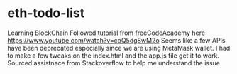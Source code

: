 # eth-todo-list
Learning BlockChain
Followed tutorial from freeCodeAcademy here https://www.youtube.com/watch?v=coQ5dg8wM2o
Seems like a few APIs have been deprecated especially since we are using MetaMask wallet. I had to make a few tweaks on the index.html and the app.js file
get it to work. Sourced assistnace from Stackoverflow to help me understand the issue.
